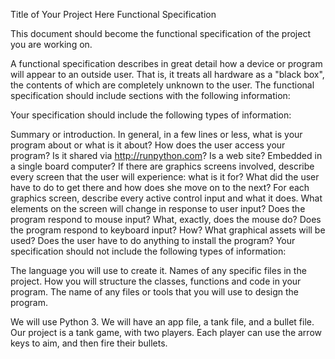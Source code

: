 Title of Your Project Here
Functional Specification

This document should become the functional specification of the project you are working on.

A functional specification describes in great detail how a device or program will appear to an outside user. That is, it treats all hardware as a "black box", the contents of which are completely unknown to the user. The functional specification should include sections with the following information:

Your specification should include the following types of information:

Summary or introduction. In general, in a few lines or less, what is your program about or what is it about?
How does the user access your program? Is it shared via http://runpython.com? Is a web site? Embedded in a single board computer?
If there are graphics screens involved, describe every screen that the user will experience: what is it for? What did the user have to do to get there and how does she move on to the next?
For each graphics screen, describe every active control input and what it does. What elements on the screen will change in response to user input?
Does the program respond to mouse input? What, exactly, does the mouse do?
Does the program respond to keyboard input? How?
What graphical assets will be used?
Does the user have to do anything to install the program?
Your specification should not include the following types of information:

The language you will use to create it.
Names of any specific files in the project.
How you will structure the classes, functions and code in your program.
The name of any files or tools that you will use to design the program.

We will use Python 3. We will have an app file, a tank file, and a bullet file. 
Our project is a tank game, with two players. Each player can use the arrow keys to aim, and then fire their bullets.
